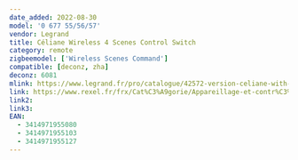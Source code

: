 ```yaml
---
date_added: 2022-08-30
model: '0 677 55/56/57'
vendor: Legrand
title: Céliane Wireless 4 Scenes Control Switch
category: remote
zigbeemodel: ['Wireless Scenes Command']
compatible: [deconz, zha]
deconz: 6081
mlink: https://www.legrand.fr/pro/catalogue/42572-version-celiane-with-netatmo/commande-sans-fils-4-scenarios-pour-installation-connectee-celiane-with-netatmo-blanc
link: https://www.rexel.fr/frx/Cat%C3%A9gorie/Appareillage-et-contr%C3%B4le-du-b%C3%A2timent/Automatisme-du-b%C3%A2timent/Commande-et-automatisme-radio/Commande-sans-fil-4-sc%C3%A9narios-C%C3%A9liane-with-Netatmo---blanc/LEG067755/p/72448198
link2: 
link3: 
EAN: 
  - 3414971955080
  - 3414971955103
  - 3414971955127
---
```

